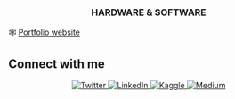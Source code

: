 ### <div align="center"> HARDWARE & SOFTWARE </div>  
  
🕸️ [Portfolio website](https://collins-omariba.github.io/)  
</div>  

## Connect with me  

<div align="center">

<a href="https://twitter.com/OmaribaCollins" target="_blank">
  <img src="https://img.shields.io/badge/(Twitter)-000000?style=for-the-badge&logo=x&logoColor=white" alt="Twitter" style="margin-bottom: 5px;" />
</a>





<a href="https://linkedin.com/in/omariba-collins-b28b841b9" target="_blank">
  <img src="https://img.shields.io/badge/LinkedIn-%231E77B5.svg?&style=for-the-badge&logo=linkedin&logoColor=white" alt="LinkedIn" style="margin-bottom: 5px;" />
</a>

<a href="https://www.kaggle.com/omaribacollins" target="_blank">
  <img src="https://img.shields.io/badge/Kaggle-20BEFF?style=for-the-badge&logo=kaggle&logoColor=white" alt="Kaggle" style="margin-bottom: 5px;" />
</a>

<a href="https://medium.com/@collinsomariba" target="_blank">
  <img src="https://img.shields.io/badge/Medium-12100E?style=for-the-badge&logo=medium&logoColor=white" alt="Medium" style="margin-bottom: 5px;" />
</a>
 
  

<br/> 
